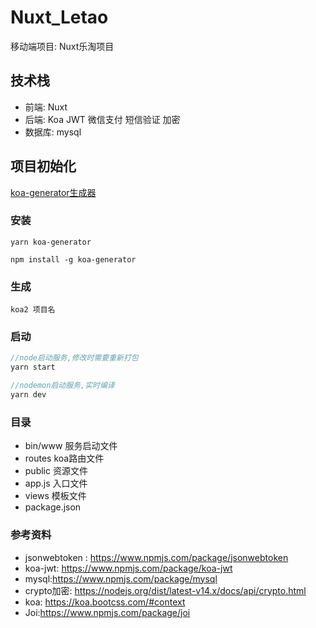 # Nuxt_Letao
移动端项目: Nuxt乐淘项目

## 技术栈
- 前端: Nuxt
- 后端: Koa JWT 微信支付 短信验证 加密
- 数据库: mysql


## 项目初始化
[koa-generator生成器](https://www.npmjs.com/package/koa-generator)

### 安装
```
yarn koa-generator

npm install -g koa-generator
```

### 生成
```
koa2 项目名
```

### 启动
```js
//node启动服务,修改时需要重新打包
yarn start

//nodemon启动服务,实时编译
yarn dev
```

### 目录
* bin/www  服务启动文件
* routes   koa路由文件
* public   资源文件
* app.js   入口文件
* views    模板文件
* package.json


### 参考资料
* jsonwebtoken : https://www.npmjs.com/package/jsonwebtoken
* koa-jwt: https://www.npmjs.com/package/koa-jwt
* mysql:https://www.npmjs.com/package/mysql
* crypto加密: https://nodejs.org/dist/latest-v14.x/docs/api/crypto.html
* koa: https://koa.bootcss.com/#context
* Joi:https://www.npmjs.com/package/joi